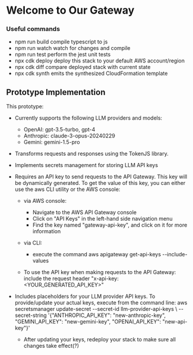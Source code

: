 
# Welcome to Our Gateway

### Useful commands
* npm run build compile typescript to js
* npm run watch watch for changes and compile
* npm run test perform the jest unit tests
* npx cdk deploy deploy this stack to your default AWS account/region
* npx cdk diff compare deployed stack with current state
* npx cdk synth emits the synthesized CloudFormation template

## Prototype Implementation
This prototype:

* Currently supports the following LLM providers and models:
    * OpenAI: gpt-3.5-turbo, gpt-4
    * Anthropic: claude-3-opus-20240229
    * Gemini: gemini-1.5-pro
* Transforms requests and responses using the TokenJS library.
* Implements secrets management for storing LLM API keys
* Requires an API key to send requests to the API Gateway. This key will be dynamically generated. To get the value of this key, you can either use the aws CLI utility or the AWS console:

  * via AWS console:
    * Navigate to the AWS API Gateway console
    * Click on "API Keys" in the left-hand side navigation menu
    * Find the key named "gateway-api-key", and click on it for more information
  * via CLI:
    * execute the command aws apigateway get-api-keys --include-values

  * To use the API key when making requests to the API Gateway: include the request header "x-api-key: <YOUR_GENERATED_API_KEY>"

* Includes placeholders for your LLM provider API keys. To provide/update your actual keys, execute from the command line: aws secretsmanager update-secret --secret-id llm-provider-api-keys \ --secret-string '{"ANTHROPIC_API_KEY": "new-anthropic-key", "GEMINI_API_KEY": "new-gemini-key", "OPENAI_API_KEY": "new-api-key"}'

    * After updating your keys, redeploy your stack to make sure all changes take effect(?)


